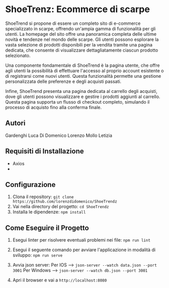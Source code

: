 # ShoeTrenz: Ecommerce di scarpe

ShoeTrend si propone di essere un completo sito di e-commerce specializzato in scarpe, offrendo un'ampia gamma di funzionalità per gli utenti. La homepage del sito offre una panoramica completa delle ultime novità e tendenze nel mondo delle scarpe. Gli utenti possono esplorare la vasta selezione di prodotti disponibili per la vendita tramite una pagina dedicata, che consente di visualizzare dettagliatamente ciascun prodotto selezionato.

Una componente fondamentale di ShoeTrend è la pagina utente, che offre agli utenti la possibilità di effettuare l'accesso al proprio account esistente o di registrarsi come nuovi utenti. Questa funzionalità permette una gestione personalizzata delle preferenze e degli acquisti passati.

Infine, ShoeTrend presenta una pagina dedicata al carrello degli acquisti, dove gli utenti possono visualizzare e gestire i prodotti aggiunti al carrello. Questa pagina supporta un flusso di checkout completo, simulando il processo di acquisto fino alla conferma finale.

## Autori

Gardenghi Luca
Di Domenico Lorenzo
Mollo Letizia

## Requisiti di Installazione

- Axios
-

## Configurazione

1. Clona il repository: `git clone https://github.com/lorenzdidomenico/ShoeTrendz`
2. Vai nella directory del progetto: `cd ShoeTrendz`
3. Installa le dipendenze: `npm install`

## Come Eseguire il Progetto

1. Esegui linter per risolvere eventuali problemi nei file: `npm run lint`

2. Esegui il seguente comando per avviare l'applicazione in modalità di sviluppo: `npm run serve`

3. Avvia json server:
   Per IOS --> `json-server --watch data.json --port 3001`
   Per Windows --> `json-server --watch db.json --port 3001`

4. Apri il browser e vai a `http://localhost:8080`

